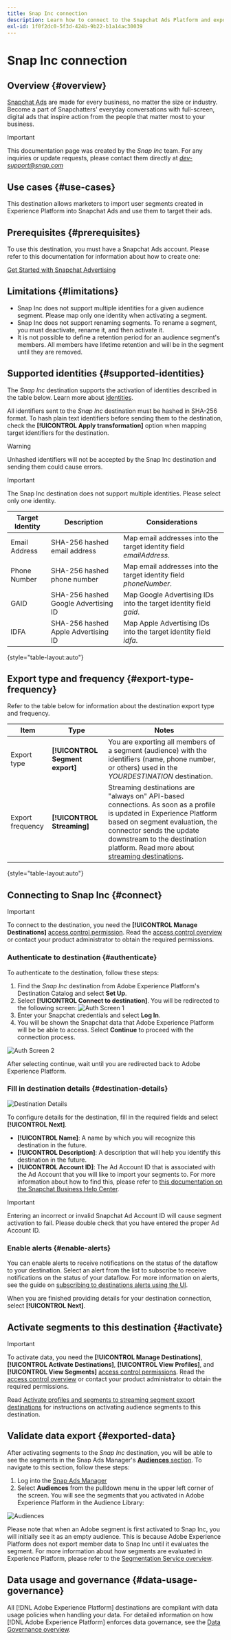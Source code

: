 ```yaml
---
title: Snap Inc connection
description: Learn how to connect to the Snapchat Ads Platform and export your audience segments from Experience Platform.
exl-id: 1f0f2dc0-5f3d-424b-9b22-b1a14ac30039
---
```

# Snap Inc connection

## Overview {#overview}

[Snapchat Ads](https://forbusiness.snapchat.com/) are made for every business, no matter the size or industry. Become a part of Snapchatters' everyday conversations with full-screen, digital ads that inspire action from the people that matter most to your business.

>[!IMPORTANT]
>
>This documentation page was created by the *Snap Inc* team. For any inquiries or update requests, please contact them directly at *dev-support@snap.com*

## Use cases {#use-cases}

This destination allows marketers to import user segments created in Experience Platform into Snapchat Ads and use them to target their ads. 

## Prerequisites {#prerequisites}

To use this destination, you must have a Snapchat Ads account. Please refer to this documentation for information about how to create one:

[Get Started with Snapchat Advertising](https://businesshelp.snapchat.com/s/article/overview?language=en_US)

## Limitations {#limitations}

* Snap Inc does not support multiple identities for a given audience segment. Please map only one identity when activating a segment.
* Snap Inc does not support renaming segments. To rename a segment, you must deactivate, rename it, and then activate it.
* It is not possible to define a retention period for an audience segment's members. All members have lifetime retention and will be in the segment until they are removed.

## Supported identities {#supported-identities}

The *Snap Inc* destination supports the activation of identities described in the table below. Learn more about [identities](/help/identity-service/namespaces.md).

All identifiers sent to the *Snap Inc* destination must be hashed in SHA-256 format. To hash plain text identifiers before sending them to the destination, check the **[!UICONTROL Apply transformation]** option when mapping target identifiers for the destination. 

>[!WARNING]
> 
> Unhashed identifiers will not be accepted by the Snap Inc destination and sending them could cause errors.


>[!IMPORTANT]
> 
> The Snap Inc destination does not support multiple identities. Please select only one identity.

|Target Identity|Description|Considerations|
|---|---|---|
|Email Address |SHA-256 hashed email address | Map email addresses into the target identity field *emailAddress*.|
|Phone Number |SHA-256 hashed phone number| Map email addresses into the target identity field *phoneNumber*.|
|GAID |SHA-256 hashed Google Advertising ID| Map Google Advertising IDs into the target identity field *gaid*.|
|IDFA |SHA-256 hashed Apple Advertising ID| Map Apple Advertising IDs into the target identity field *idfa*.|

{style="table-layout:auto"}

## Export type and frequency {#export-type-frequency}

Refer to the table below for information about the destination export type and frequency.

| Item | Type | Notes |
---------|----------|---------|
| Export type | **[!UICONTROL Segment export]** | You are exporting all members of a segment (audience) with the identifiers (name, phone number, or others) used in the *YOURDESTINATION* destination.|
| Export frequency | **[!UICONTROL Streaming]** | Streaming destinations are "always on" API-based connections. As soon as a profile is updated in Experience Platform based on segment evaluation, the connector sends the update downstream to the destination platform. Read more about [streaming destinations](/help/destinations/destination-types.md#streaming-destinations).|

{style="table-layout:auto"}

## Connecting to Snap Inc {#connect}

>[!IMPORTANT]
> 
>To connect to the destination, you need the **[!UICONTROL Manage Destinations]** [access control permission](/help/access-control/home.md#permissions). Read the [access control overview](/help/access-control/ui/overview.md) or contact your product administrator to obtain the required permissions.

### Authenticate to destination {#authenticate}

To authenticate to the destination, follow these steps:

1. Find the *Snap Inc* destination from Adobe Experience Platform's Destination Catalog and select **Set Up**.
2. Select **[!UICONTROL Connect to destination]**. You will be redirected to the following screen:
    ![Auth Screen 1](/help/destinations/assets/catalog/advertising/snapchat-ads/auth1.png)
3. Enter your Snapchat credentials and select **Log In**.
4. You will be shown the Snapchat data that Adobe Experience Platform will be be able to access. Select **Continue** to proceed with the connection process. 

![Auth Screen 2](/help/destinations/assets/catalog/advertising/snapchat-ads/auth2.png)

After selecting continue, wait until you are redirected back to Adobe Experience Platform.

### Fill in destination details {#destination-details}

![Destination Details](/help/destinations/assets/catalog/advertising/snapchat-ads/destinationdetails.png)

To configure details for the destination, fill in the required fields and select **[!UICONTROL Next]**.

*  **[!UICONTROL Name]**: A name by which you will recognize this destination in the future.
*  **[!UICONTROL Description]**: A description that will help you identify this destination in the future.
*  **[!UICONTROL Account ID]**: The Ad Account ID that is associated with the Ad Account that you will like to import your segments to. For more information about how to find this, please refer to [this documentation on the Snapchat Business Help Center](https://businesshelp.snapchat.com/s/article/biz-acct-id?language=en_US).

>[!IMPORTANT]
> 
>Entering an incorrect or invalid Snapchat Ad Account ID will cause segment activation to fail. Please double check that you have entered the proper Ad Account ID.

### Enable alerts {#enable-alerts}

You can enable alerts to receive notifications on the status of the dataflow to your destination. Select an alert from the list to subscribe to receive notifications on the status of your dataflow. For more information on alerts, see the guide on [subscribing to destinations alerts using the UI](../../ui/alerts.md).

When you are finished providing details for your destination connection, select **[!UICONTROL Next]**.

## Activate segments to this destination {#activate}

>[!IMPORTANT]
> 
>To activate data, you need the **[!UICONTROL Manage Destinations]**, **[!UICONTROL Activate Destinations]**, **[!UICONTROL View Profiles]**, and **[!UICONTROL View Segments]** [access control permissions](/help/access-control/home.md#permissions). Read the [access control overview](/help/access-control/ui/overview.md) or contact your product administrator to obtain the required permissions.

Read [Activate profiles and segments to streaming segment export destinations](/help/destinations/ui/activate-segment-streaming-destinations.md) for instructions on activating audience segments to this destination.

## Validate data export {#exported-data}

After activating segments to the *Snap Inc* destination, you will be able to see the segments in the Snap Ads Manager's [**Audiences** section](https://businesshelp.snapchat.com/s/article/audience-sharing). To navigate to this section, follow these steps:

1. Log into the [Snap Ads Manager](https://ads.snapchat.com/)
2. Select **Audiences** from the pulldown menu in the upper left corner of the screen. You will see the segments that you activated in Adobe Experience Platform in the Audience Library:

![Audiences](/help/destinations/assets/catalog/advertising/snapchat-ads/audiences.png)

Please note that when an Adobe segment is first activated to Snap Inc, you will initially see it as an empty audience. This is because Adobe Experience Platform does not export member data to Snap Inc until it evaluates the segment. For more information about how segments are evaluated in Experience Platform, please refer to the [Segmentation Service overview](https://experienceleague.adobe.com/docs/experience-platform/segmentation/home.html?lang=en#evaluate-segments).

## Data usage and governance {#data-usage-governance}

All [!DNL Adobe Experience Platform] destinations are compliant with data usage policies when handling your data. For detailed information on how [!DNL Adobe Experience Platform] enforces data governance, see the [Data Governance overview](/help/data-governance/home.md).
